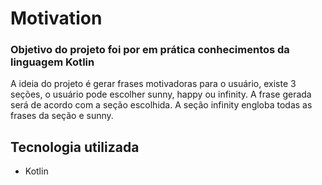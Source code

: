 <html>
<body>
	<h1>Motivation</h1>
	<h3>Objetivo do projeto foi por em prática conhecimentos da linguagem Kotlin</h3>
	<p>A ideia do projeto é gerar frases motivadoras para o usuário, existe 3 seções, o usuário pode escolher sunny, happy ou infinity. A frase gerada será de acordo com a seção escolhida. A seção infinity engloba todas as frases da seção e sunny.
  </p>
	<h2>Tecnologia utilizada</h2>
	<ul>
		<li>Kotlin</li>
	</ul>
	<div align="center">
	</div>
	
	

  
</body>
</html>

